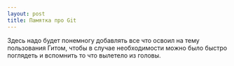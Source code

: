 ```yaml
---
layout: post
title: Памятка про Git
---
```


Здесь надо будет понемногу добавлять все что освоил на тему пользования Гитом, чтобы в случае необходимости можно было быстро поглядеть и вспомнить то что вылетело из головы.